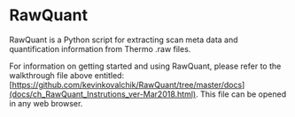 # RawQuant

RawQuant is a Python script for extracting scan meta data and quantification information from Thermo .raw files.

For information on getting started and using RawQuant, please refer to the walkthrough file above entitled: [https://github.com/kevinkovalchik/RawQuant/tree/master/docs](docs/ch_RawQuant_Instrutions_ver-Mar2018.html). This file can be opened in any web browser.
